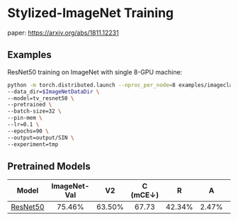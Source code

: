 # Stylized-ImageNet Training

paper: https://arxiv.org/abs/1811.12231

## Examples

ResNet50 training on ImageNet with single 8-GPU machine:

```bash
python -m torch.distributed.launch --nproc_per_node=8 examples/imageclassification/imagenet/SIN/main.py \
--data_dir=$ImageNetDataDir \
--model=tv_resnet50 \
--pretrained \
--batch-size=32 \
--pin-mem \
--lr=0.1 \
--epochs=90 \
--output=output/SIN \
--experiment=tmp
```

## Pretrained Models
| Model | ImageNet-Val | V2 | C (mCE↓) | R | A | Sketch| Stylized | ObjectNet | Files |
| ---- | :----: | :----: | :----: | :----: | :----: | :----: | :----: | :----: | :----: |
| [ResNet50](https://arxiv.org/abs/1512.03385) | 75.46% | 63.50% | 67.73 | 42.34% | 2.47% | 31.39% | 59.37% | 16.17% | [ckpt](http://alisec-competition.oss-cn-shanghai.aliyuncs.com/xiaofeng/easy_robust/benchmark_models/ours/examples/sin/model_best.pth.tar)/[args](http://alisec-competition.oss-cn-shanghai.aliyuncs.com/xiaofeng/easy_robust/benchmark_models/ours/examples/sin/args.yaml)/[logs](http://alisec-competition.oss-cn-shanghai.aliyuncs.com/xiaofeng/easy_robust/benchmark_models/ours/examples/sin/summary.csv) |